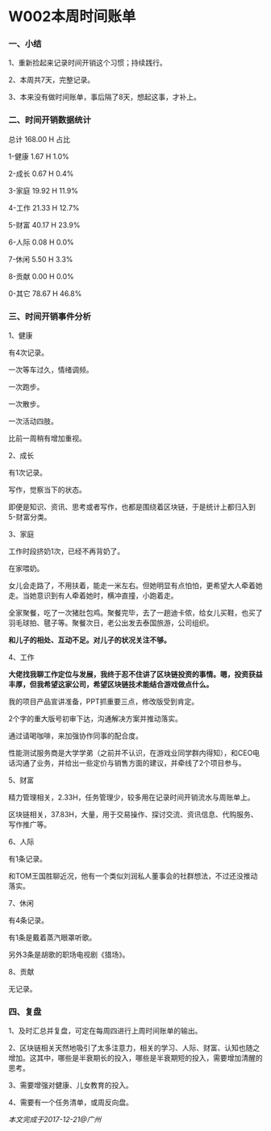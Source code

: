# W002本周时间账单

### 一、小结

1、重新捡起来记录时间开销这个习惯；持续践行。

2、本周共7天，完整记录。

3、本来没有做时间账单，事后隔了8天，想起这事，才补上。

### 二、时间开销数据统计

总计	168.00 	H	占比

1-健康	1.67 	H	1.0%

2-成长	0.67 	H	0.4%

3-家庭	19.92 	H	11.9%

4-工作	21.33 	H	12.7%

5-财富	40.17 	H	23.9%

6-人际	0.08 	H	0.0%

7-休闲	5.50 	H	3.3%

8-贡献	0.00 	H	0.0%

0-其它	78.67 	H	46.8%

### 三、时间开销事件分析

1、健康

有4次记录。

一次等车过久，情绪调频。

一次跑步。

一次散步。

一次活动四肢。

比前一周稍有增加重视。

2、成长

有1次记录。

写作，觉察当下的状态。

即便是知识、资讯、思考或者写作，也都是围绕着区块链，于是统计上都归入到5-财富分类。

3、家庭

工作时段挤奶1次，已经不再背奶了。

在家喂奶。

女儿会走路了，不用扶着，能走一米左右。但她明显有点怕怕，更希望大人牵着她走。当她意识到有人牵着她时，横冲直撞，小跑着走。

全家聚餐，吃了一次猪肚包鸡。聚餐完毕，去了一趟迪卡侬，给女儿买鞋，也买了羽毛球拍、毽子等。聚餐次日，老公出发去泰国旅游，公司组织。

**和儿子的相处、互动不足。对儿子的状况关注不够。**

4、工作

**大佬找我聊工作定位与发展，我终于忍不住讲了区块链投资的事情。嗯，投资获益丰厚，但我希望这家公司，希望区块链技术能结合游戏做点什么。**

我的项目产品宣讲准备，PPT抓重要三点，修改版受到肯定。

2个字的重大版号初审下达，沟通解决方案并推动落实。

通过请喝咖啡，来加强协作同事的配合度。

性能测试服务商是大学学弟（之前并不认识，在游戏业同学群内得知），和CEO电话沟通了业务，并给出一些定价与销售方面的建议，并牵线了2个项目参与。

5、财富

精力管理相关，2.33H，任务管理少，较多用在记录时间开销流水与周账单上。

区块链相关，37.83H，大量，用于交易操作、探讨交流、资讯信息、代购服务、写作推广等。

6、人际

有1条记录。

和TOM王国胜聊近况，他有一个类似刘润私人董事会的社群想法，不过还没推动落实。

7、休闲

有4条记录。

有1条是戴着蒸汽眼罩听歌。

另外3条是胡歌的职场电视剧《猎场》。

8、贡献

无记录。

### 四、复盘

1、及时汇总并复盘，可定在每周四进行上周时间账单的输出。

2、区块链相关天然地吸引了太多注意力，相关的学习、人际、财富、认知也随之增加。这其中，哪些是半衰期长的投入，哪些是半衰期短的投入，需要增加清醒的思考。

3、需要增强对健康、儿女教育的投入。

4、需要有一个任务清单，或周反向盘。

_本文完成于2017-12-21@广州_


